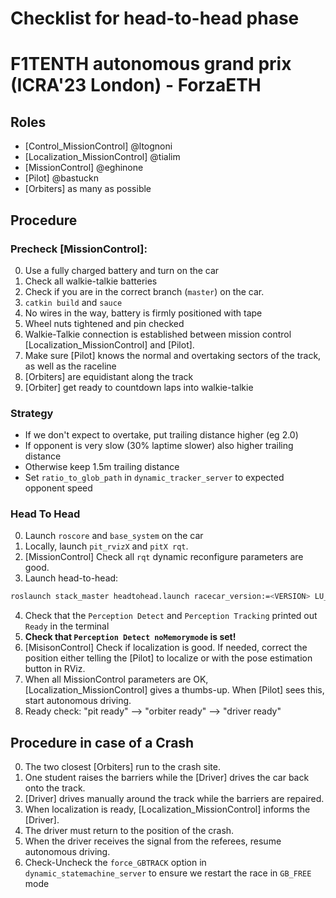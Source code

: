 # Checklist for head-to-head phase
# F1TENTH autonomous grand prix (ICRA'23 London) - ForzaETH
 
## Roles
- [Control_MissionControl] @ltognoni
- [Localization_MissionControl] @tialim
- [MissionControl] @eghinone
- [Pilot] @bastuckn
- [Orbiters] as many as possible

## Procedure 
### Precheck [MissionControl]:
0. Use a fully charged battery and turn on the car
1. Check all walkie-talkie batteries
2. Check if you are in the correct branch (`master`) on the car.
3. `catkin build` and `sauce`
4. No wires in the way, battery is firmly positioned with tape
5. Wheel nuts tightened and pin checked
6. Walkie-Talkie connection is established between mission control [Localization_MissionControl] and [Pilot].
7. Make sure [Pilot] knows the normal and overtaking sectors of the track, as well as the raceline
8. [Orbiters] are equidistant along the track
9. [Orbiter] get ready to countdown laps into walkie-talkie

### Strategy
- If we don't expect to overtake, put trailing distance higher (eg 2.0)
- If opponent is very slow (30% laptime slower) also higher trailing distance
- Otherwise keep 1.5m trailing distance
- Set `ratio_to_glob_path` in `dynamic_tracker_server` to expected opponent speed

### Head To Head
0. Launch `roscore` and `base_system` on the car
1. Locally, launch `pit_rvizX` and `pitX rqt`.
2. [MissionControl] Check all `rqt` dynamic reconfigure parameters are good.
3. Launch head-to-head:
  ```bash
  roslaunch stack_master headtohead.launch racecar_version:=<VERSION> LU_table:=<LU_table_name> overtake_mode:=spliner od_mode:=sami
  ```
4. Check that the `Perception Detect` and `Perception Tracking` printed out `Ready` in the terminal
5. **Check that `Perception Detect noMemorymode` is set!**  
6. [MisisonControl] Check if localization is good. If needed, correct the position either telling the [Pilot] to localize or with the pose estimation button in RViz.
7. When all MissionControl parameters are OK, [Localization_MissionControl] gives a thumbs-up. When [Pilot] sees this, start autonomous driving.
8. Ready check: "pit ready" --> "orbiter ready" --> "driver ready"

## Procedure in case of a Crash

0. The two closest [Orbiters] run to the crash site.
1. One student raises the barriers while the [Driver] drives the car back onto the track.
2. [Driver] drives manually around the track while the barriers are repaired.
3. When localization is ready, [Localization_MissionControl] informs the [Driver].
4. The driver must return to the position of the crash.
5. When the driver receives the signal from the referees, resume autonomous driving.
6. Check-Uncheck the `force_GBTRACK` option in `dynamic_statemachine_server` to ensure we restart the race in `GB_FREE` mode